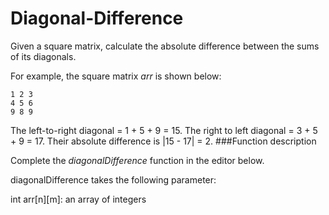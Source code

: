 # Diagonal-Difference
Given a square matrix, calculate the absolute difference between the sums of its diagonals.

For example, the square matrix <i>arr</i> is shown below:
```
1 2 3
4 5 6
9 8 9
```
The left-to-right diagonal = 1 + 5 + 9 = 15. The right to left diagonal = 3 + 5 + 9 = 17. Their absolute difference is |15 - 17| = 2.
###Function description

Complete the <i>diagonalDifference</i> function in the editor below.

diagonalDifference takes the following parameter:

int arr[n][m]: an array of integers
